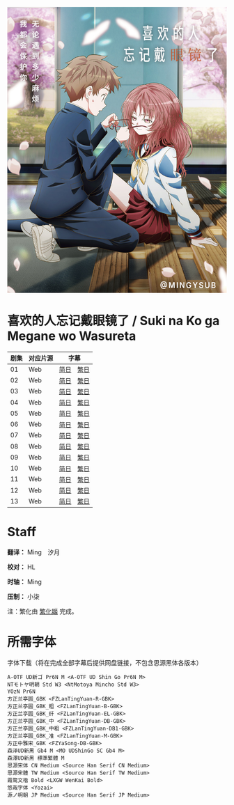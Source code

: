 ![Poster](Poster.jpg)

# 喜欢的人忘记戴眼镜了 / Suki na Ko ga Megane wo Wasureta 
| 剧集 | 对应片源 | 字幕 |
| ---- | -------- | ---- |
| 01 | Web | [简日](https://raw.githubusercontent.com/MingYSub/SubsArchive/main/Archive/Suki%20na%20Ko%20ga%20Megane%20wo%20Wasureta/%5BMingY%5D%20Suki%20na%20Ko%20ga%20Megane%20wo%20Wasureta%20%5B01%5D.CHS_JPN.ass)　[繁日](https://raw.githubusercontent.com/MingYSub/SubsArchive/main/Archive/Suki%20na%20Ko%20ga%20Megane%20wo%20Wasureta/%5BMingY%5D%20Suki%20na%20Ko%20ga%20Megane%20wo%20Wasureta%20%5B01%5D.CHT_JPN.ass) |
| 02 | Web | [简日](https://raw.githubusercontent.com/MingYSub/SubsArchive/main/Archive/Suki%20na%20Ko%20ga%20Megane%20wo%20Wasureta/%5BMingY%5D%20Suki%20na%20Ko%20ga%20Megane%20wo%20Wasureta%20%5B02%5D.CHS_JPN.ass)　[繁日](https://raw.githubusercontent.com/MingYSub/SubsArchive/main/Archive/Suki%20na%20Ko%20ga%20Megane%20wo%20Wasureta/%5BMingY%5D%20Suki%20na%20Ko%20ga%20Megane%20wo%20Wasureta%20%5B02%5D.CHT_JPN.ass) |
| 03 | Web | [简日](https://raw.githubusercontent.com/MingYSub/SubsArchive/main/Archive/Suki%20na%20Ko%20ga%20Megane%20wo%20Wasureta/%5BMingY%5D%20Suki%20na%20Ko%20ga%20Megane%20wo%20Wasureta%20%5B03%5D.CHS_JPN.ass)　[繁日](https://raw.githubusercontent.com/MingYSub/SubsArchive/main/Archive/Suki%20na%20Ko%20ga%20Megane%20wo%20Wasureta/%5BMingY%5D%20Suki%20na%20Ko%20ga%20Megane%20wo%20Wasureta%20%5B03%5D.CHT_JPN.ass) |
| 04 | Web | [简日](https://raw.githubusercontent.com/MingYSub/SubsArchive/main/Archive/Suki%20na%20Ko%20ga%20Megane%20wo%20Wasureta/%5BMingY%5D%20Suki%20na%20Ko%20ga%20Megane%20wo%20Wasureta%20%5B04%5D.CHS_JPN.ass)　[繁日](https://raw.githubusercontent.com/MingYSub/SubsArchive/main/Archive/Suki%20na%20Ko%20ga%20Megane%20wo%20Wasureta/%5BMingY%5D%20Suki%20na%20Ko%20ga%20Megane%20wo%20Wasureta%20%5B04%5D.CHT_JPN.ass) |
| 05 | Web | [简日](https://raw.githubusercontent.com/MingYSub/SubsArchive/main/Archive/Suki%20na%20Ko%20ga%20Megane%20wo%20Wasureta/%5BMingY%5D%20Suki%20na%20Ko%20ga%20Megane%20wo%20Wasureta%20%5B05%5D.CHS_JPN.ass)　[繁日](https://raw.githubusercontent.com/MingYSub/SubsArchive/main/Archive/Suki%20na%20Ko%20ga%20Megane%20wo%20Wasureta/%5BMingY%5D%20Suki%20na%20Ko%20ga%20Megane%20wo%20Wasureta%20%5B05%5D.CHT_JPN.ass) |
| 06 | Web | [简日](https://raw.githubusercontent.com/MingYSub/SubsArchive/main/Archive/Suki%20na%20Ko%20ga%20Megane%20wo%20Wasureta/%5BMingY%5D%20Suki%20na%20Ko%20ga%20Megane%20wo%20Wasureta%20%5B06%5D.CHS_JPN.ass)　[繁日](https://raw.githubusercontent.com/MingYSub/SubsArchive/main/Archive/Suki%20na%20Ko%20ga%20Megane%20wo%20Wasureta/%5BMingY%5D%20Suki%20na%20Ko%20ga%20Megane%20wo%20Wasureta%20%5B06%5D.CHT_JPN.ass) |
| 07 | Web | [简日](https://raw.githubusercontent.com/MingYSub/SubsArchive/main/Archive/Suki%20na%20Ko%20ga%20Megane%20wo%20Wasureta/%5BMingY%5D%20Suki%20na%20Ko%20ga%20Megane%20wo%20Wasureta%20%5B07%5D.CHS_JPN.ass)　[繁日](https://raw.githubusercontent.com/MingYSub/SubsArchive/main/Archive/Suki%20na%20Ko%20ga%20Megane%20wo%20Wasureta/%5BMingY%5D%20Suki%20na%20Ko%20ga%20Megane%20wo%20Wasureta%20%5B07%5D.CHT_JPN.ass) |
| 08 | Web | [简日](https://raw.githubusercontent.com/MingYSub/SubsArchive/main/Archive/Suki%20na%20Ko%20ga%20Megane%20wo%20Wasureta/%5BMingY%5D%20Suki%20na%20Ko%20ga%20Megane%20wo%20Wasureta%20%5B08%5D.CHS_JPN.ass)　[繁日](https://raw.githubusercontent.com/MingYSub/SubsArchive/main/Archive/Suki%20na%20Ko%20ga%20Megane%20wo%20Wasureta/%5BMingY%5D%20Suki%20na%20Ko%20ga%20Megane%20wo%20Wasureta%20%5B08%5D.CHT_JPN.ass) |
| 09 | Web | [简日](https://raw.githubusercontent.com/MingYSub/SubsArchive/main/Archive/Suki%20na%20Ko%20ga%20Megane%20wo%20Wasureta/%5BMingY%5D%20Suki%20na%20Ko%20ga%20Megane%20wo%20Wasureta%20%5B09%5D.CHS_JPN.ass)　[繁日](https://raw.githubusercontent.com/MingYSub/SubsArchive/main/Archive/Suki%20na%20Ko%20ga%20Megane%20wo%20Wasureta/%5BMingY%5D%20Suki%20na%20Ko%20ga%20Megane%20wo%20Wasureta%20%5B09%5D.CHT_JPN.ass) |
| 10 | Web | [简日](https://raw.githubusercontent.com/MingYSub/SubsArchive/main/Archive/Suki%20na%20Ko%20ga%20Megane%20wo%20Wasureta/%5BMingY%5D%20Suki%20na%20Ko%20ga%20Megane%20wo%20Wasureta%20%5B10%5D.CHS_JPN.ass)　[繁日](https://raw.githubusercontent.com/MingYSub/SubsArchive/main/Archive/Suki%20na%20Ko%20ga%20Megane%20wo%20Wasureta/%5BMingY%5D%20Suki%20na%20Ko%20ga%20Megane%20wo%20Wasureta%20%5B10%5D.CHT_JPN.ass) |
| 11 | Web | [简日](https://raw.githubusercontent.com/MingYSub/SubsArchive/main/Archive/Suki%20na%20Ko%20ga%20Megane%20wo%20Wasureta/%5BMingY%5D%20Suki%20na%20Ko%20ga%20Megane%20wo%20Wasureta%20%5B11%5D.CHS_JPN.ass)　[繁日](https://raw.githubusercontent.com/MingYSub/SubsArchive/main/Archive/Suki%20na%20Ko%20ga%20Megane%20wo%20Wasureta/%5BMingY%5D%20Suki%20na%20Ko%20ga%20Megane%20wo%20Wasureta%20%5B11%5D.CHT_JPN.ass) |
| 12 | Web | [简日](https://raw.githubusercontent.com/MingYSub/SubsArchive/main/Archive/Suki%20na%20Ko%20ga%20Megane%20wo%20Wasureta/%5BMingY%5D%20Suki%20na%20Ko%20ga%20Megane%20wo%20Wasureta%20%5B12%5D.CHS_JPN.ass)　[繁日](https://raw.githubusercontent.com/MingYSub/SubsArchive/main/Archive/Suki%20na%20Ko%20ga%20Megane%20wo%20Wasureta/%5BMingY%5D%20Suki%20na%20Ko%20ga%20Megane%20wo%20Wasureta%20%5B12%5D.CHT_JPN.ass) |
| 13 | Web | [简日](https://raw.githubusercontent.com/MingYSub/SubsArchive/main/Archive/Suki%20na%20Ko%20ga%20Megane%20wo%20Wasureta/%5BMingY%5D%20Suki%20na%20Ko%20ga%20Megane%20wo%20Wasureta%20%5B13%5D.CHS_JPN.ass)　[繁日](https://raw.githubusercontent.com/MingYSub/SubsArchive/main/Archive/Suki%20na%20Ko%20ga%20Megane%20wo%20Wasureta/%5BMingY%5D%20Suki%20na%20Ko%20ga%20Megane%20wo%20Wasureta%20%5B13%5D.CHT_JPN.ass) |

# Staff
**翻译：** Ming　汐月

**校对：** HL

**时轴：** Ming

**压制：** 小柒

注：繁化由 [繁化姬](https://zhconvert.org) 完成。

# 所需字体
字体下载（将在完成全部字幕后提供网盘链接，不包含思源黑体各版本）

```
A-OTF UD新ゴ Pr6N M <A-OTF UD Shin Go Pr6N M>
NTモトヤ明朝 Std W3 <NtMotoya Mincho Std W3>
YOzN Pr6N
方正兰亭圆_GBK <FZLanTingYuan-R-GBK>
方正兰亭圆_GBK_粗 <FZLanTingYuan-B-GBK>
方正兰亭圆_GBK_纤 <FZLanTingYuan-EL-GBK>
方正兰亭圆_GBK_中 <FZLanTingYuan-DB-GBK>
方正兰亭圆_GBK_中粗 <FZLanTingYuan-DB1-GBK>
方正兰亭圆_GBK_准 <FZLanTingYuan-M-GBK>
方正中雅宋_GBK <FZYaSong-DB-GBK>
森泽UD新黑 Gb4 M <MO UDShinGo SC Gb4 M>
森澤UD新黑 標準繁體 M
思源宋体 CN Medium <Source Han Serif CN Medium>
思源宋體 TW Medium <Source Han Serif TW Medium>
霞鹜文楷 Bold <LXGW WenKai Bold>
悠哉字体 <Yozai>
源ノ明朝 JP Medium <Source Han Serif JP Medium>
```